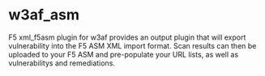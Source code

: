 w3af_asm
========

F5 xml_f5asm plugin for w3af provides an output plugin that will export vulnerability into the F5 ASM XML import format. Scan results can then be uploaded to your F5 ASM and pre-populate your URL lists, as well as vulnerabilitys and remediations.
